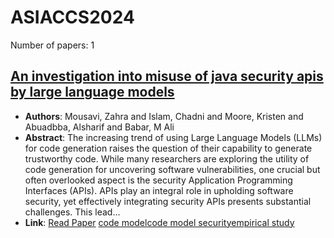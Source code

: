 # ASIACCS2024

Number of papers: 1

## [An investigation into misuse of java security apis by large language models](paper_1.md)
- **Authors**: Mousavi, Zahra and Islam, Chadni and Moore, Kristen and Abuadbba, Alsharif and Babar, M Ali
- **Abstract**: The increasing trend of using Large Language Models (LLMs) for code generation raises the question of their capability to generate trustworthy code. While many researchers are exploring the utility of code generation for uncovering software vulnerabilities, one crucial but often overlooked aspect is the security Application Programming Interfaces (APIs). APIs play an integral role in upholding software security, yet effectively integrating security APIs presents substantial challenges. This lead...
- **Link**: [Read Paper](https://arxiv.org/html/2404.03823v1)
[code model](../../labels/code_model.md)[code model security](../../labels/code_model_security.md)[empirical study](../../labels/empirical_study.md)